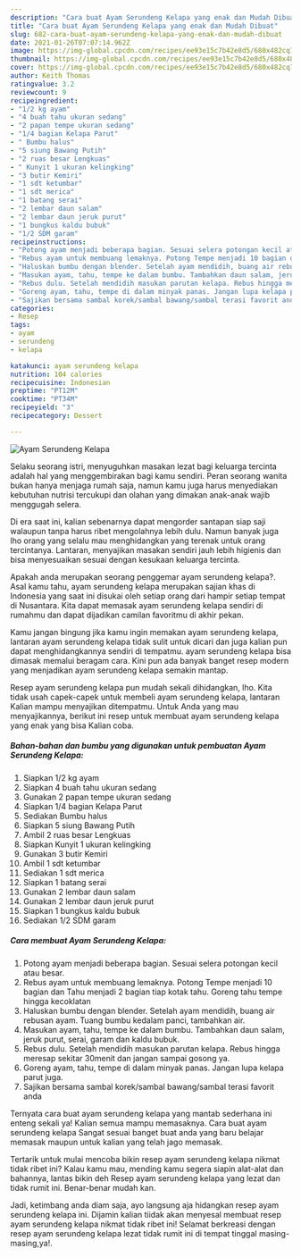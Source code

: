 ```yaml
---
description: "Cara buat Ayam Serundeng Kelapa yang enak dan Mudah Dibuat"
title: "Cara buat Ayam Serundeng Kelapa yang enak dan Mudah Dibuat"
slug: 682-cara-buat-ayam-serundeng-kelapa-yang-enak-dan-mudah-dibuat
date: 2021-01-26T07:07:14.962Z
image: https://img-global.cpcdn.com/recipes/ee93e15c7b42e8d5/680x482cq70/ayam-serundeng-kelapa-foto-resep-utama.jpg
thumbnail: https://img-global.cpcdn.com/recipes/ee93e15c7b42e8d5/680x482cq70/ayam-serundeng-kelapa-foto-resep-utama.jpg
cover: https://img-global.cpcdn.com/recipes/ee93e15c7b42e8d5/680x482cq70/ayam-serundeng-kelapa-foto-resep-utama.jpg
author: Keith Thomas
ratingvalue: 3.2
reviewcount: 9
recipeingredient:
- "1/2 kg ayam"
- "4 buah tahu ukuran sedang"
- "2 papan tempe ukuran sedang"
- "1/4 bagian Kelapa Parut"
- " Bumbu halus"
- "5 siung Bawang Putih"
- "2 ruas besar Lengkuas"
- " Kunyit 1 ukuran kelingking"
- "3 butir Kemiri"
- "1 sdt ketumbar"
- "1 sdt merica"
- "1 batang serai"
- "2 lembar daun salam"
- "2 lembar daun jeruk purut"
- "1 bungkus kaldu bubuk"
- "1/2 SDM garam"
recipeinstructions:
- "Potong ayam menjadi beberapa bagian. Sesuai selera potongan kecil atau besar."
- "Rebus ayam untuk membuang lemaknya. Potong Tempe menjadi 10 bagian dan Tahu menjadi 2 bagian tiap kotak tahu. Goreng tahu tempe hingga kecoklatan"
- "Haluskan bumbu dengan blender. Setelah ayam mendidih, buang air rebusan ayam. Tuang bumbu kedalam panci, tambahkan air."
- "Masukan ayam, tahu, tempe ke dalam bumbu. Tambahkan daun salam, jeruk purut, serai, garam dan kaldu bubuk."
- "Rebus dulu. Setelah mendidih masukan parutan kelapa. Rebus hingga meresap sekitar 30menit dan jangan sampai gosong ya."
- "Goreng ayam, tahu, tempe di dalam minyak panas. Jangan lupa kelapa parut juga."
- "Sajikan bersama sambal korek/sambal bawang/sambal terasi favorit anda"
categories:
- Resep
tags:
- ayam
- serundeng
- kelapa

katakunci: ayam serundeng kelapa 
nutrition: 104 calories
recipecuisine: Indonesian
preptime: "PT12M"
cooktime: "PT34M"
recipeyield: "3"
recipecategory: Dessert

---
```



![Ayam Serundeng Kelapa](https://img-global.cpcdn.com/recipes/ee93e15c7b42e8d5/680x482cq70/ayam-serundeng-kelapa-foto-resep-utama.jpg)

Selaku seorang istri, menyuguhkan masakan lezat bagi keluarga tercinta adalah hal yang menggembirakan bagi kamu sendiri. Peran seorang  wanita bukan hanya menjaga rumah saja, namun kamu juga harus menyediakan kebutuhan nutrisi tercukupi dan olahan yang dimakan anak-anak wajib menggugah selera.

Di era  saat ini, kalian sebenarnya dapat mengorder santapan siap saji walaupun tanpa harus ribet mengolahnya lebih dulu. Namun banyak juga lho orang yang selalu mau menghidangkan yang terenak untuk orang tercintanya. Lantaran, menyajikan masakan sendiri jauh lebih higienis dan bisa menyesuaikan sesuai dengan kesukaan keluarga tercinta. 



Apakah anda merupakan seorang penggemar ayam serundeng kelapa?. Asal kamu tahu, ayam serundeng kelapa merupakan sajian khas di Indonesia yang saat ini disukai oleh setiap orang dari hampir setiap tempat di Nusantara. Kita dapat memasak ayam serundeng kelapa sendiri di rumahmu dan dapat dijadikan camilan favoritmu di akhir pekan.

Kamu jangan bingung jika kamu ingin memakan ayam serundeng kelapa, lantaran ayam serundeng kelapa tidak sulit untuk dicari dan juga kalian pun dapat menghidangkannya sendiri di tempatmu. ayam serundeng kelapa bisa dimasak memalui beragam cara. Kini pun ada banyak banget resep modern yang menjadikan ayam serundeng kelapa semakin mantap.

Resep ayam serundeng kelapa pun mudah sekali dihidangkan, lho. Kita tidak usah capek-capek untuk membeli ayam serundeng kelapa, lantaran Kalian mampu menyajikan ditempatmu. Untuk Anda yang mau menyajikannya, berikut ini resep untuk membuat ayam serundeng kelapa yang enak yang bisa Kalian coba.

<!--inarticleads1-->

##### Bahan-bahan dan bumbu yang digunakan untuk pembuatan Ayam Serundeng Kelapa:

1. Siapkan 1/2 kg ayam
1. Siapkan 4 buah tahu ukuran sedang
1. Gunakan 2 papan tempe ukuran sedang
1. Siapkan 1/4 bagian Kelapa Parut
1. Sediakan  Bumbu halus
1. Siapkan 5 siung Bawang Putih
1. Ambil 2 ruas besar Lengkuas
1. Siapkan  Kunyit 1 ukuran kelingking
1. Gunakan 3 butir Kemiri
1. Ambil 1 sdt ketumbar
1. Sediakan 1 sdt merica
1. Siapkan 1 batang serai
1. Gunakan 2 lembar daun salam
1. Gunakan 2 lembar daun jeruk purut
1. Siapkan 1 bungkus kaldu bubuk
1. Sediakan 1/2 SDM garam




<!--inarticleads2-->

##### Cara membuat Ayam Serundeng Kelapa:

1. Potong ayam menjadi beberapa bagian. Sesuai selera potongan kecil atau besar.
1. Rebus ayam untuk membuang lemaknya. Potong Tempe menjadi 10 bagian dan Tahu menjadi 2 bagian tiap kotak tahu. Goreng tahu tempe hingga kecoklatan
1. Haluskan bumbu dengan blender. Setelah ayam mendidih, buang air rebusan ayam. Tuang bumbu kedalam panci, tambahkan air.
1. Masukan ayam, tahu, tempe ke dalam bumbu. Tambahkan daun salam, jeruk purut, serai, garam dan kaldu bubuk.
1. Rebus dulu. Setelah mendidih masukan parutan kelapa. Rebus hingga meresap sekitar 30menit dan jangan sampai gosong ya.
1. Goreng ayam, tahu, tempe di dalam minyak panas. Jangan lupa kelapa parut juga.
1. Sajikan bersama sambal korek/sambal bawang/sambal terasi favorit anda




Ternyata cara buat ayam serundeng kelapa yang mantab sederhana ini enteng sekali ya! Kalian semua mampu memasaknya. Cara buat ayam serundeng kelapa Sangat sesuai banget buat anda yang baru belajar memasak maupun untuk kalian yang telah jago memasak.

Tertarik untuk mulai mencoba bikin resep ayam serundeng kelapa nikmat tidak ribet ini? Kalau kamu mau, mending kamu segera siapin alat-alat dan bahannya, lantas bikin deh Resep ayam serundeng kelapa yang lezat dan tidak rumit ini. Benar-benar mudah kan. 

Jadi, ketimbang anda diam saja, ayo langsung aja hidangkan resep ayam serundeng kelapa ini. Dijamin kalian tiidak akan menyesal membuat resep ayam serundeng kelapa nikmat tidak ribet ini! Selamat berkreasi dengan resep ayam serundeng kelapa lezat tidak rumit ini di tempat tinggal masing-masing,ya!.

